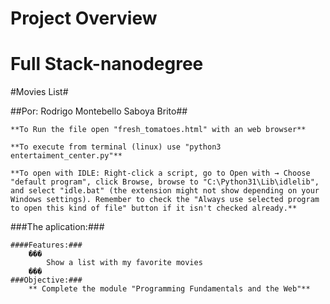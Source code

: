 # Project Overview
Full Stack-nanodegree
===================

#Movies List#
 
##Por: Rodrigo Montebello Saboya Brito##
 
	**To Run the file open "fresh_tomatoes.html" with an web browser**
	
	**To execute from terminal (linux) use "python3 entertaiment_center.py"**
	
	**To open with IDLE: Right-click a script, go to Open with → Choose "default program", click Browse, browse to "C:\Python31\Lib\idlelib", and select "idle.bat" (the extension might not show depending on your Windows settings). Remember to check the "Always use selected program to open this kind of file" button if it isn't checked already.**
 
###The aplication:###
 
	####Features:###
		���
			Show a list with my favorite movies
		���
	###Objective:###
		** Complete the module "Programming Fundamentals and the Web"**
 
